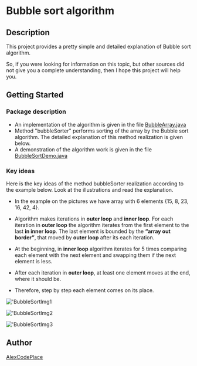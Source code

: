 
# Bubble sort algorithm

## Description
This project provides a pretty simple and detailed explanation of Bubble sort algorithm. 

So, if you were looking for information on this topic, but other sources did not give you a complete understanding, then I hope this project will help you.

## Getting Started

### Package description

* An implementation of the algorithm is given in the file [BubbleArray.java](https://github.com/AlexCodePlace/bubble-sort-algorithm/blob/master/src/bubblesort/BubbleArray.java) 
* Мethod "bubbleSorter" performs sorting of the array by the Bubble sort algorithm. The detailed explanation of this method realization is given below. 
* A demonstration of the algorithm work is given in the file [BubbleSortDemo.java](https://github.com/AlexCodePlace/bubble-sort-algorithm/blob/master/src/bubblesort/BubbleSortDemo.java)

### Key ideas
Here is the key ideas of the method bubbleSorter realization according to the example below. Look at the illustrations and read the explanation.

* In the example on the pictures we have array with 6 elements {15, 8, 23, 16, 42, 4}.

* Algorithm makes iterations in **outer loop** and **inner loop**. For each iteration in **outer loop** the algorithm iterates from the first element to the last **in inner loop**. The last element is bounded by the **__“__array out border__”__**,  that moved by **outer loop** after its each iteration. 

* At the beginning, in **inner loop** algorithm iterates for 5 times comparing each element with the next element and swapping them if the next element is less.

* After each iteration in **outer loop**, at least one element moves at the end, where it should be.

* Therefore, step by step each element comes on its place.

!['BubbleSortImg1](https://user-images.githubusercontent.com/81437286/138553286-54fc415d-97eb-41ee-89e1-aabf6494acaa.PNG)

!['BubbleSortImg2](https://user-images.githubusercontent.com/81437286/138553138-18a12427-0f34-4041-a0c7-1c97407767a6.PNG)

!['BubbleSortImg3](https://user-images.githubusercontent.com/81437286/138553181-f3b34ff8-0182-4562-9e4b-6bc1d56a39b3.PNG)

## Author

[AlexCodePlace](https://github.com/AlexCodePlace)
